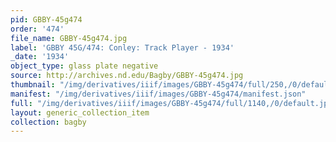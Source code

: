 ```yaml
---
pid: GBBY-45g474
order: '474'
file_name: GBBY-45g474.jpg
label: 'GBBY 45G/474: Conley: Track Player - 1934'
_date: '1934'
object_type: glass plate negative
source: http://archives.nd.edu/Bagby/GBBY-45g474.jpg
thumbnail: "/img/derivatives/iiif/images/GBBY-45g474/full/250,/0/default.jpg"
manifest: "/img/derivatives/iiif/images/GBBY-45g474/manifest.json"
full: "/img/derivatives/iiif/images/GBBY-45g474/full/1140,/0/default.jpg"
layout: generic_collection_item
collection: bagby
---
```

